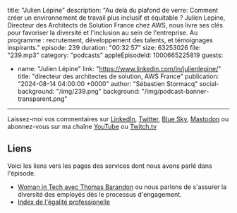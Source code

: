 title: "Julien Lépine"
description: "Au delà du plafond de verre: Comment créer un environnement de travail plus inclusif et équitable ? Julien Lepine, Directeur des Architects de Solution France chez AWS, nous livre ses clés pour favoriser la diversité et l'inclusion au sein de l'entreprise. Au programme : recrutement, développement des talents, et témoignages inspirants."
episode: 239
duration: "00:32:57"
size: 63253026
file: "239.mp3"
category: "podcasts"
appleEpisodeId: 1000665225819
guests:
  - name: "Julien Lépine"
    link: "https://www.linkedin.com/in/julienlepine/"
    title: "directeur des architectes de solution, AWS France"
publication: "2024-08-14 04:00:00 +0000"
author: "Sébastien Stormacq"
social-background: "/img/239.png"
background: "/img/podcast-banner-transparent.png"
---

Laissez-moi vos commentaires sur [LinkedIn](https://www.linkedin.com/in/sebastienstormacq/), [Twitter](https://twitter.com/sebsto), [Blue Sky](https://bsky.app/profile/sebsto.bsky.social), [Mastodon](https://awscommunity.social/@sebsto) ou abonnez-vous sur ma chaîne [YouTube](https://www.youtube.com/sebsto) ou [Twitch.tv](https://www.twitch.tv/sebAWS)

## Liens

Voici les liens vers les pages des services dont nous avons parlé dans l'épisode.

- [Woman in Tech avec Thomas Barandon](https://francais.podcast.go-aws.com/web/podcasts/episode_224/index.html) ou nous parlons de s'assurer la diversité des employés dès le processus d'engagement.
- [Index de l'égalité professionelle](https://www.aboutamazon.fr/actualites/travailler-chez-amazon/index-de-legalite-professionnelle)
